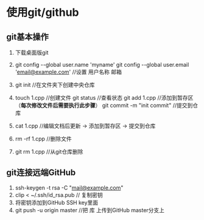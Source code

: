 # 使用git/github
## git基本操作
1. 下载桌面版git

2. git config --global user.name 'myname'
   git config --global user.email 'email@example.com'
   //设置 用户名称 邮箱
3. git init  //在文件夹下创建中央仓库
4. touch 1.cpp //创建文件
   git status //查看状态
   git add 1.cpp //添加到暂存区（**每次修改文件后需要执行此步骤**）
   git commit -m "init commit" //提交到仓库
5. cat 1.cpp //编辑文档后更新 -> 添加到暂存区 -> 提交到仓库
6. rm -rf 1.cpp //删除文件
7. git rm 1.cpp //从git仓库删除

##  git连接远端GitHub

1. ssh-keygen -t rsa -C "mail@example.com" 
2. clip < ~/.ssh/id_rsa.pub   // 复制密钥
3. 将密钥添加到GitHub SSH key里面
4. git push -u origin master  //把 库 上传到GitHub master分支上

